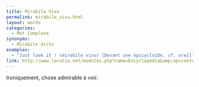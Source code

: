 ```yaml
---
title: Mirabile Visu
permalink: mirabile_visu.html
layout: words
categories:
  - Mot Complexe
synonyms:
  - Mirabile dictu
examples:
  - "Just look it ! (mirabile visu) [Devant une épicycloïde, cf. oreilles de Mickey]"
link: http://www.locutio.net/modules.php?name=Encyclopedia&amp;op=content&amp;tid=6773
---
```


Ironiquement, chose admirable à voir.
